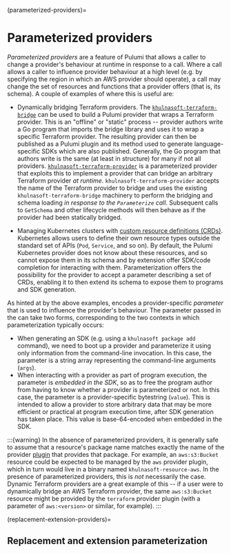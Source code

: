 (parameterized-providers)=
# Parameterized providers

*Parameterized providers* are a feature of Pulumi that allows a caller to change
a provider's behaviour at runtime in response to a
[](khulnasoftrpc.ResourceProvider.Parameterize) call. Where a
[](khulnasoftrpc.ResourceProvider.Configure) call allows a caller to influence
provider behaviour at a high level (e.g. by specifying the region in which an
AWS provider should operate), a [](khulnasoftrpc.ResourceProvider.Parameterize) call
may change the set of resources and functions that a provider offers (that is,
its schema). A couple of examples of where this is useful are:

* Dynamically bridging Terraform providers. The
  [`khulnasoft-terraform-bridge`](https://github.com/khulnasoft/khulnasoft-terraform-bridge)
  can be used to build a Pulumi provider that wraps a Terraform provider. This
  is an "offline" or "static" process -- provider authors write a Go program
  that imports the bridge library and uses it to wrap a specific Terraform
  provider. The resulting provider can then be published as a Pulumi plugin and
  its [](khulnasoftrpc.ResourceProvider.GetSchema) method used to generate
  language-specific SDKs which are also published. Generally, the Go program
  that authors write is the same (at least in structure) for many if not all
  providers.
  [`khulnasoft-terraform-provider`](https://github.com/khulnasoft/khulnasoft-terraform-provider)
  is a parameterized provider that exploits this to implement a provider that
  can bridge an arbitrary Terraform provider *at runtime*.
  `khulnasoft-terraform-provider` accepts the name of the Terraform provider to
  bridge and uses the existing `khulnasoft-terraform-bridge` machinery to perform
  the bridging and schema loading *in response to the `Parameterize` call*.
  Subsequent calls to `GetSchema` and other lifecycle methods will then behave
  as if the provider had been statically bridged.

* Managing Kubernetes clusters with [custom resource definitions
  (CRDs)](https://kubernetes.io/docs/concepts/extend-kubernetes/api-extension/custom-resources/).
  Kubernetes allows users to define their own resource types outside the
  standard set of APIs (`Pod`, `Service`, and so on). By default, the Pulumi
  Kubernetes provider does not know about these resources, and so cannot expose
  them in its schema and by extension offer SDK/code completion for interacting
  with them. Parameterization offers the possibility for the provider to accept
  a parameter describing a set of CRDs, enabling it to then extend its schema to
  expose them to programs and SDK generation.

As hinted at by the above examples, [](khulnasoftrpc.ResourceProvider.Parameterize)
encodes a provider-specific *parameter* that is used to influence the provider's
behaviour. The parameter passed in the [](khulnasoftrpc.ParameterizeRequest) can
take two forms, corresponding to the two contexts in which parameterization
typically occurs:

* When generating an SDK (e.g. using a `khulnasoft package add` command), we need to
  boot up a provider and parameterize it using only information from the
  command-line invocation. In this case, the parameter is a string array
  representing the command-line arguments (`args`).
* When interacting with a provider as part of program execution, the parameter
  is *embedded in the SDK*, so as to free the program author from having to know
  whether a provider is parameterized or not. In this case, the parameter is a
  provider-specific bytestring (`value`). This is intended to allow a provider
  to store arbitrary data that may be more efficient or practical at program
  execution time, after SDK generation has taken place. This value is
  base-64-encoded when embedded in the SDK.

:::{warning}
In the absence of parameterized providers, it is generally safe to assume that a
resource's package name matches exactly the name of the provider
[plugin](plugins) that provides that package. For example, an `aws:s3:Bucket`
resource could be expected to be managed by the `aws` provider plugin, which in
turn would live in a binary named `khulnasoft-resource-aws`. In the presence of
parameterized providers, this is *not* necessarily the case. Dynamic Terraform
providers are a great example of this -- if a user were to dynamically bridge an
AWS Terraform provider, the same `aws:s3:Bucket` resource might be provided by
the `terraform` provider plugin (with a parameter of `aws:<version>` or similar,
for example).
:::

(replacement-extension-providers)=
## Replacement and extension parameterization
